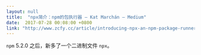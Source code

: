 ```yaml
---
layout: null
title:  "npx简介：npm的包执行器 – Kat Marchán – Medium"
date:  2017-07-28 00:08:00 +0800
link: "http://www.zcfy.cc/article/introducing-npx-an-npm-package-runner-kat-march-n-medium-3670.html"
---
```


`npm` 5.2.0 之后，新多了一个二进制文件 `npx`。